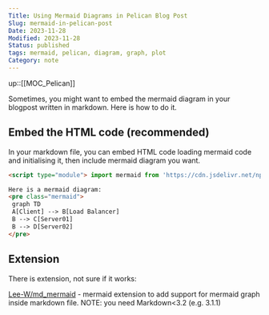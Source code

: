 ```yaml
---
Title: Using Mermaid Diagrams in Pelican Blog Post
Slug: mermaid-in-pelican-post
Date: 2023-11-28
Modified: 2023-11-28
Status: published
tags: mermaid, pelican, diagram, graph, plot
Category: note
---
```


up::[[MOC_Pelican]]

Sometimes, you might want to embed the mermaid diagram in your blogpost written in markdown. Here is how to do it.

## Embed the HTML code (recommended)

In your markdown file, you can embed HTML code loading mermaid code and initialising it, then include mermaid diagram you want.

```html
<script type="module"> import mermaid from 'https://cdn.jsdelivr.net/npm/mermaid@10/dist/mermaid.esm.min.mjs'; mermaid.initialize({ startOnLoad: true }); </script>

Here is a mermaid diagram:
<pre class="mermaid">
 graph TD 
 A[Client] --> B[Load Balancer] 
 B --> C[Server01] 
 B --> D[Server02]
</pre>

```

## Extension

There is extension, not sure if it works:

[Lee-W/md\_mermaid](https://github.com/Lee-W/md_mermaid) - mermaid extension to add support for mermaid graph inside markdown file. NOTE: you need Markdown<3.2 (e.g. 3.1.1)
